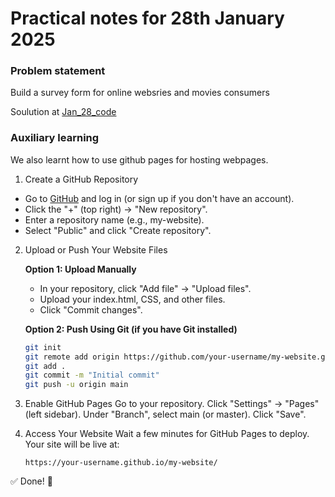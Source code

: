 # Practical notes for 28th January 2025

### Problem statement 

Build a survey form for online websries and movies consumers

Soulution at [Jan_28_code](./Jan_28_code/)

### Auxiliary learning

We also learnt how to use github pages for hosting webpages.

1. Create a GitHub Repository
 - Go to [GitHub](https://www.github.com) and log in (or sign up if you don't have an account).
 - Click the "+" (top right) → "New repository".
 - Enter a repository name (e.g., my-website).
 - Select "Public" and click "Create repository".
2. Upload or Push Your Website Files
    
    **Option 1: Upload Manually**
    - In your repository, click "Add file" → "Upload files".
    - Upload your index.html, CSS, and other files.
    - Click "Commit changes".
  
    **Option 2: Push Using Git (if you have Git installed)**

    ```sh
    git init
    git remote add origin https://github.com/your-username/my-website.git
    git add .
    git commit -m "Initial commit"
    git push -u origin main
    ```

3. Enable GitHub Pages
Go to your repository.
Click "Settings" → "Pages" (left sidebar).
Under "Branch", select main (or master).
Click "Save".
4. Access Your Website
Wait a few minutes for GitHub Pages to deploy.
Your site will be live at:
    ```
    https://your-username.github.io/my-website/
    ```

✅ Done! 🚀
